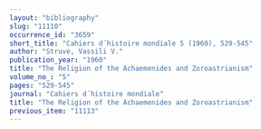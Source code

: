 ```yaml
---
layout: "bibliography"
slug: "11110"
occurrence_id: "3659"
short_title: "Cahiers d´histoire mondiale 5 (1960), 529-545"
author: "Struve, Vassili V."
publication_year: "1960"
title: "The Religion of the Achaemenides and Zoroastrianism"
volume_no_: "5"
pages: "529-545"
journal: "Cahiers d´histoire mondiale"
title: "The Religion of the Achaemenides and Zoroastrianism"
previous_item: "11113"
---
```

